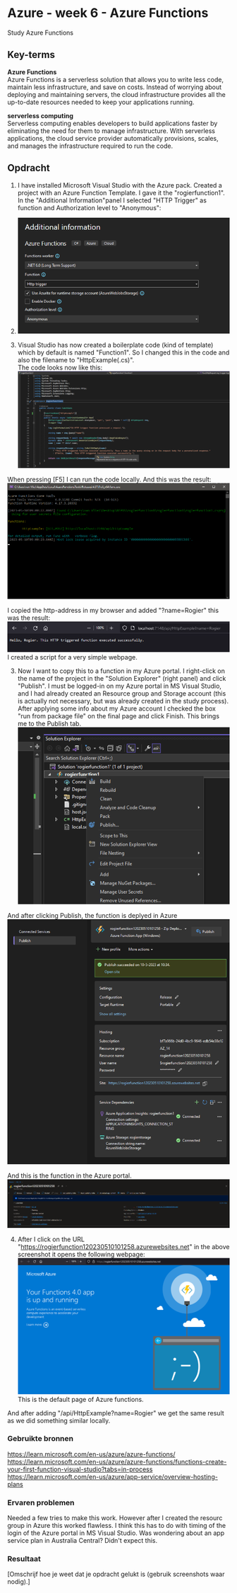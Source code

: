# Azure - week 6 - Azure Functions
Study Azure Functions  

## Key-terms
**Azure Functions**  
Azure Functions is a serverless solution that allows you to write less code, maintain less infrastructure, and save on costs. Instead of worrying about deploying and maintaining servers, the cloud infrastructure provides all the up-to-date resources needed to keep your applications running.  

**serverless computing**  
Serverless computing enables developers to build applications faster by eliminating the need for them to manage infrastructure. With serverless applications, the cloud service provider automatically provisions, scales, and manages the infrastructure required to run the code.  

## Opdracht  
1. I have installed Microsoft Visual Studio with the Azure pack. Created a project with an Azure Function Template. I gave it the "rogierfunction1". In the "Additional Information"panel I selected "HTTP Trigger" as function and Authorization level to "Anonymous":  
2. ![](https://github.com/techgrounds/techgrounds-Rogier1978/blob/main/00_includes/07_Azure_03/AZ_14%20-%2009%20azure%20function%20add%20info.png)  


2. Visual Studio has now created a boilerplate code (kind of template) which by default is named "Function1". So I changed this in the code and also the filename to "HttpExample(.cs)".  
The code looks now like this:  
![](https://github.com/techgrounds/techgrounds-Rogier1978/blob/main/00_includes/07_Azure_03/AZ_14%20-%2010%20function%20code.png)  

When pressing [F5] I can run the code locally. And this was the result:  
![](https://github.com/techgrounds/techgrounds-Rogier1978/blob/main/00_includes/07_Azure_03/AZ_14%20-%2011%20function%20local%20run.png)  

I copied the http-address in my browser and added "?name=Rogier" this was the result:  
![](https://github.com/techgrounds/techgrounds-Rogier1978/blob/main/00_includes/07_Azure_03/AZ_14%20-%2012%20local%20browser.png)  
I created a script for a very simple webpage.


3. Now I want to copy this to a function in my Azure portal. I right-click  on the name of the project in the "Solution Explorer" (right panel) and click "Publish". I must be logged-in on my Azure portal in MS Visual Studio, and I had already created an Resource group and Storage account (this is actually not necessary, but was already created in the study process). After applying some info about my Azure account I checked the box "run from package file" on the final page and click Finish. This brings me to the Publish tab.  
![](https://github.com/techgrounds/techgrounds-Rogier1978/blob/main/00_includes/07_Azure_03/AZ_14%20-%2013%20solution%20explorer.png)  

  
And after clicking Publish, the function is deplyed in Azure  
![](https://github.com/techgrounds/techgrounds-Rogier1978/blob/main/00_includes/07_Azure_03/AZ_14%20-%2014%20publish%20tab.png)  
  
And this is the function in the Azure portal.  
![](https://github.com/techgrounds/techgrounds-Rogier1978/blob/main/00_includes/07_Azure_03/AZ_14%20-%2015%20function%20in%20portal.png)    

4. After I click on the URL "https://rogierfunction120230510101258.azurewebsites.net" in the above screenshot it opens the following webpage:  
![](https://github.com/techgrounds/techgrounds-Rogier1978/blob/main/00_includes/07_Azure_03/AZ_14%20-%2016%20azure%20function%20webpage.png)  
This is the default page of Azure functions.

And after adding "/api/HttpExample?name=Rogier" we get the same result as we did something similar locally.  



### Gebruikte bronnen
https://learn.microsoft.com/en-us/azure/azure-functions/  
https://learn.microsoft.com/en-us/azure/azure-functions/functions-create-your-first-function-visual-studio?tabs=in-process  
https://learn.microsoft.com/en-us/azure/app-service/overview-hosting-plans  


### Ervaren problemen
Needed a few tries to make this work. However after I created the resourc group in Azure this worked flawless. I think this has to do with timing of the login of the Azure portal in MS Visual Studio. Was wondering about an app service plan in Australia Central? Didn't expect this.

### Resultaat
[Omschrijf hoe je weet dat je opdracht gelukt is (gebruik screenshots waar nodig).]
